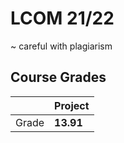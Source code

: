 # LCOM 21/22
~ careful with plagiarism

## Course Grades

| | Project |
| --- | --- |
| Grade | **13.91** | 
